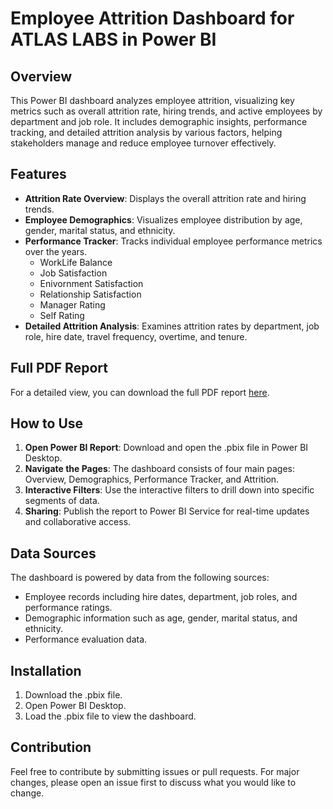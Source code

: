 # Employee Attrition Dashboard for ATLAS LABS in Power BI

## Overview
This Power BI dashboard analyzes employee attrition, visualizing key metrics such as overall attrition rate, hiring trends, and active employees by department and job role. It includes demographic insights, performance tracking, and detailed attrition analysis by various factors, helping stakeholders manage and reduce employee turnover effectively.

## Features
- **Attrition Rate Overview**: Displays the overall attrition rate and hiring trends.
- **Employee Demographics**: Visualizes employee distribution by age, gender, marital status, and ethnicity.
- **Performance Tracker**: Tracks individual employee performance metrics over the years.
  - WorkLife Balance
  - Job Satisfaction
  - Enivornment Satisfaction
  - Relationship Satisfaction
  - Manager Rating
  - Self Rating
- **Detailed Attrition Analysis**: Examines attrition rates by department, job role, hire date, travel frequency, overtime, and tenure.

## Full PDF Report
For a detailed view, you can download the full PDF report [here](FisrtCaseStudy.pdf).

## How to Use
1. **Open Power BI Report**: Download and open the .pbix file in Power BI Desktop.
2. **Navigate the Pages**: The dashboard consists of four main pages: Overview, Demographics, Performance Tracker, and Attrition.
3. **Interactive Filters**: Use the interactive filters to drill down into specific segments of data.
4. **Sharing**: Publish the report to Power BI Service for real-time updates and collaborative access.

## Data Sources
The dashboard is powered by data from the following sources:
- Employee records including hire dates, department, job roles, and performance ratings.
- Demographic information such as age, gender, marital status, and ethnicity.
- Performance evaluation data.

## Installation
1. Download the .pbix file.
2. Open Power BI Desktop.
3. Load the .pbix file to view the dashboard.

## Contribution
Feel free to contribute by submitting issues or pull requests. For major changes, please open an issue first to discuss what you would like to change.
